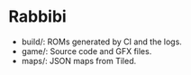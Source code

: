 # Rabbibi

* build/: ROMs generated by CI and the logs.
* game/: Source code and GFX files.
* maps/: JSON maps from Tiled.
